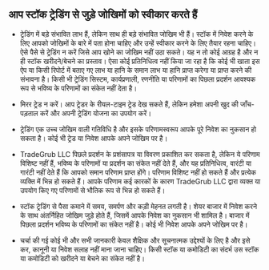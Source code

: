 ## आप स्टॉक ट्रेडिंग से जुड़े जोखिमों को स्वीकार करते हैं

- ट्रेडिंग में बड़े संभावित लाभ हैं, लेकिन साथ ही बड़े संभावित जोखिम भी हैं। स्टॉक में निवेश करने के लिए आपको जोखिमों के बारे में पता होना चाहिए और उन्हें स्वीकार करने के लिए तैयार रहना चाहिए। ऐसे पैसे से ट्रेडिंग न करें जिसे आप खोने का जोखिम नहीं उठा सकते। यह न तो कोई आग्रह है और न ही स्टॉक खरीदने/बेचने का प्रस्ताव। ऐसा कोई प्रतिनिधित्व नहीं किया जा रहा है कि कोई भी खाता इस ऐप या किसी रिपोर्ट में बताए गए लाभ या हानि के समान लाभ या हानि प्राप्त करेगा या प्राप्त करने की संभावना है। किसी भी ट्रेडिंग सिस्टम, कार्यप्रणाली, रणनीति या परिणामों का पिछला प्रदर्शन आवश्यक रूप से भविष्य के परिणामों का संकेत नहीं देता है।
- मिरर ट्रेड न करें। आप ट्रेडर के रीयल-टाइम ट्रेड देख सकते हैं, लेकिन हमेशा अपनी खुद की जाँच-पड़ताल करें और अपनी ट्रेडिंग योजना का उपयोग करें।
- ट्रेडिंग एक उच्च जोखिम वाली गतिविधि है और इसके परिणामस्वरूप आपके पूरे निवेश का नुकसान हो सकता है। कोई भी ट्रेड या निवेश आपके अपने जोखिम पर है।
- TradeGrub LLC पिछले प्रदर्शन के प्रशंसापत्र या विवरण प्रकाशित कर सकता है, लेकिन ये परिणाम विशिष्ट नहीं हैं, भविष्य के परिणामों या प्रदर्शन का संकेत नहीं देते हैं, और यह प्रतिनिधित्व, वारंटी या गारंटी नहीं देते हैं कि आपको समान परिणाम प्राप्त होंगे। परिणाम विशिष्ट नहीं हो सकते हैं और प्रत्येक व्यक्ति में भिन्न हो सकते हैं। आपके परिणाम कई कारकों के कारण TradeGrub LLC द्वारा व्यक्त या उपयोग किए गए परिणामों से भौतिक रूप से भिन्न हो सकते हैं।
- स्टॉक ट्रेडिंग से पैसा कमाने में समय, समर्पण और कड़ी मेहनत लगती है। शेयर बाजार में निवेश करने के साथ अंतर्निहित जोखिम जुड़े होते हैं, जिसमें आपके निवेश का नुकसान भी शामिल है। बाजार में पिछला प्रदर्शन भविष्य के परिणामों का संकेत नहीं है। कोई भी निवेश आपके अपने जोखिम पर है।

- चर्चा की गई कोई भी और सभी जानकारी केवल शैक्षिक और सूचनात्मक उद्देश्यों के लिए है और इसे कर, कानूनी या निवेश सलाह नहीं माना जाना चाहिए। किसी स्टॉक या कमोडिटी का संदर्भ उस स्टॉक या कमोडिटी को खरीदने या बेचने का संकेत नहीं है।
